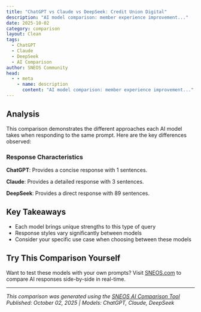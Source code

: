 ```yaml
---
title: "ChatGPT vs Claude vs DeepSeek: Credit Union Digital"
description: "AI model comparison: member experience improvement..."
date: 2025-10-02
category: comparison
layout: Clean
tags:
  - ChatGPT
  - Claude
  - DeepSeek
  - AI Comparison
author: SNEOS Community
head:
  - - meta
    - name: description
      content: "AI model comparison: member experience improvement..."
---
```


<ChatComparison
  title="ChatGPT vs Claude vs DeepSeek: Credit Union Digital"
  prompt="member experience improvement"
  :responses='{
    "ChatGPT": "Error calling OpenAI API.",
    "Claude": "I\u0027d be happy to help with member experience improvement! Here are key strategies and areas to focus on:\n\n## **Assessment \u0026 Understanding**\n- **Member journey mapping** - Identify all touchpoints and pain points\n- **Feedback collection** - Surveys, focus groups, exit interviews\n- **Data analysis** - Usage patterns, engagement metrics, retention rates\n- **Persona development** - Understand different member segments\n\n## **Key Improvement Areas**\n\n### **Onboarding \u0026 First Impressions**\n- Streamlined registration process\n- Welcome programs and orientation\n- Clear communication of benefits/value\n- Early engagement activities\n\n### **Communication Enhancement**\n- Personalized messaging\n- Multi-channel communication options\n- Regular value-driven content\n- Transparent, timely updates\n\n### **Service Delivery**\n- Staff training on customer service excellence\n- Faster response times\n- Self-service options\n- Consistent service quality\n\n### **Digital Experience**\n- User-friendly website/app\n- Mobile optimization\n- Online account management\n- Digital community platforms\n\n## **Implementation Strategies**\n- Set specific, measurable goals\n- Create member advisory groups\n- Implement continuous feedback loops\n- Regular staff training programs\n- Technology upgrades where needed\n\n## **Measurement \u0026 Monitoring**\n- Net Promoter Score (NPS)\n- Member retention rates\n- Satisfaction scores\n- Usage/engagement metrics\n\nWhat specific aspect of member experience are you looking to improve? I can provide more targeted recommendations based on your particular context or challenges.",
    "DeepSeek": "Of course. Improving the member experience is a critical strategic goal for any organization with a membership base\u2014whether it\u0027s a professional association, a gym, a subscription service, a non-profit, or an online community. A superior member experience drives retention, advocacy, and long-term value.\n\nHere is a comprehensive framework for member experience improvement, broken down into actionable stages.\n\n---\n\n### The Member Experience Improvement Framework\n\nThis framework follows a continuous cycle: **Listen \u0026 Diagnose \u2192 Strategize \u0026 Design \u2192 Execute \u0026 Engage \u2192 Measure \u0026 Refine.**\n\n#### Stage 1: Listen \u0026 Diagnose (Understanding the Current State)\n\nYou can\u0027t improve what you don\u0027t measure. Start by gathering qualitative and quantitative data.\n\n*   **Map the Member Journey:** Identify every touchpoint a member has with your organization.\n    *   **Awareness:** How do they first hear about you?\n    *   **Consideration \u0026 Joining:** What is the sign-up/onboarding process like?\n    *   **Engagement:** What do they do as an active member? (Events, content, community, etc.)\n    *   **Renewal:** How is the renewal process handled?\n    *   **Advocacy/Churn:** Do they become promoters or do they leave?\n*   **Gather Feedback:**\n    *   **Surveys:** Use Net Promoter Score (NPS), Customer Satisfaction (CSAT), and Customer Effort Score (CES). Send them at key journey points (e.g., after an event, after a support interaction).\n    *   **Onboarding \u0026 Exit Interviews:** Conduct short interviews with new members to understand their initial impressions and with lapsing members to understand why they left.\n    *   **Feedback Channels:** Create easy, always-on channels for feedback (e.g., a dedicated email, a forum thread, a suggestion box).\n    *   **Data Analytics:** Analyze usage data. What content is most viewed? What features are rarely used? Where do members drop off in a process?\n*   **Create Member Personas:** Segment your membership base into 3-5 key personas. This helps you tailor experiences to different needs (e.g., \u0022The Networker,\u0022 \u0022The Learner,\u0022 \u0022The Content Consumer\u0022).\n\n#### Stage 2: Strategize \u0026 Design (Building the Blueprint)\n\nBased on your diagnosis, define what a great experience looks like and prioritize your efforts.\n\n*   **Define Your \u0022Member Value Proposition\u0022 (MVP):** Clearly articulate the core benefit of membership. Why should someone join and, more importantly, stay? Everything should tie back to this.\n*   **Set Clear Goals \u0026 KPIs:** What does \u0022improvement\u0022 mean?\n    *   **Retention Rate:** The ultimate measure of success.\n    *   **Engagement Rate:** Time spent, content consumed, events attended.\n    *   **NPS/CSAT Scores:** Track these over time.\n    *   **Member Lifetime Value (MLV):** The total revenue a member generates.\n*   **Prioritize Initiatives:** Use an **Impact/Effort Matrix**. Focus on high-impact, low-effort \u0022quick wins\u0022 first to build momentum, while also planning for high-impact, high-effort strategic projects.\n    *   **Quick Win Example:** Streamlining the event registration form.\n    *   **Strategic Project Example:** Building a new member-only mobile app.\n*   **Design/Redesign Key Touchpoints:**\n    *   **Onboarding:** This is critical. Create a welcome series, assign a mentor/buddy, host a \u0022New Member Orientation\u0022 webinar.\n    *   **Communication:** Ensure all communication is relevant, valuable, and personalized.\n    *   **Support:** Make it easy to get help. Reduce response times and empower support staff.\n\n#### Stage 3: Execute \u0026 Engage (The Action Plan)\n\nThis is where you implement your improvements across the key pillars of member experience.\n\n**Pillar 1: Value \u0026 Relevance**\n*   **Curate High-Quality Content:** Don\u0027t just create more content; create the *right* content for your personas.\n*   **Offer Exclusive Benefits:** Members should feel they are getting something non-members can\u0027t access (e.g., premium research, discounts, private events).\n*   **Facilitate Meaningful Networking:** Create opportunities for connection, both online (forums, LinkedIn groups) and offline (local meetups, conferences).\n\n**Pillar 2: Community \u0026 Belonging**\n*   **Foster a Sense of Community:** Encourage peer-to-peer interaction. Highlight member successes. Make members feel like they are part of something bigger.\n*   **Empower Member Leaders:** Identify and empower super-users or volunteers to help moderate and lead.\n*   **Be Mission-Driven:** Regularly communicate your organization\u0027s mission and how members contribute to it.\n\n**Pillar 3: Ease \u0026 Convenience**\n*   **Simplify Processes:** Audit and streamline common tasks like renewing, updating profiles, and registering for events.\n*   **Offer a Seamless Digital Experience:** Ensure your website, member portal, and any apps are intuitive, mobile-friendly, and reliable.\n*   **Provide Proactive Support:** Anticipate member needs with FAQs, knowledge bases, and how-to guides.\n\n**Pillar 4: Communication \u0026 Personalization**\n*   **Segment Your Communications:** Don\u0027t send the same email to everyone. Send relevant event invites to local members, or specific content to members in certain industries.\n*   **Use Multiple Channels:** Meet members where they are (email, social media, direct mail, in-app notifications).\n*   **Be Human:** Use a conversational tone. Let members see the people behind the organization.\n\n#### Stage 4: Measure \u0026 Refine (The Continuous Cycle)\n\nImprovement is never finished.\n\n*   **Track Your KPIs:** Regularly report on the goals you set in Stage 2. Are retention and engagement improving?\n*   **Close the Feedback Loop:** This is crucial. When a member gives feedback, acknowledge it. If you make a change based on it, announce it! (\u0022You spoke, we listened!\u0022).\n*   **Conduct Regular Journey Reviews:** Re-map the member journey annually to identify new friction points or opportunities.\n*   **Celebrate Successes:** Share wins with your team and your members. It builds morale and shows that you are committed to improvement.\n\n---\n\n### Example: Improving the Onboarding Experience\n\n*   **Diagnose:** Data shows 25% of new members don\u0027t log in after their first week. Exit surveys mention \u0022I wasn\u0027t sure what to do first.\u0022\n*   **Strategize:** Goal: Increase 30-day engagement for new members by 15%. Initiative: Create a 30-day onboarding email sequence.\n*   **Execute:**\n    *   **Day 1:** Welcome email from the CEO with a video.\n    *   **Day 3:** Email: \u0022Your First 3 Steps to Get Started\u0022 (complete your profile, join the community, explore the resource library).\n    *   **Day 7:** Invite to a \u0022New Member Virtual Coffee\u0022 event.\n    *   **Day 14:** Personalized email: \u0022Based on your profile, you might be interested in this upcoming webinar on X.\u0022\n    *   **Day 30:** Ask for early feedback: \u0022How are you finding your membership so far?\u0022\n*   **Measure:** Track open rates, click-through rates, and most importantly, the engagement and retention of this cohort compared to the previous one.\n\nBy treating member experience as a continuous, strategic priority, you transform your organization from a simple transaction into an indispensable partnership for your members."
  }'
  published-date="09:14"
/>

## Analysis

This comparison demonstrates the different approaches each AI model takes when responding to the same prompt. Here are the key differences observed:

### Response Characteristics

**ChatGPT**: Provides a concise response with 1 sentences. 

**Claude**: Provides a detailed response with 3 sentences. 

**DeepSeek**: Provides a direct response with 89 sentences. 

## Key Takeaways

- Each model brings unique strengths to this type of query
- Response styles vary significantly between models
- Consider your specific use case when choosing between these models

## Try This Comparison Yourself

Want to test these models with your own prompts? Visit [SNEOS.com](https://sneos.com) to compare AI responses side-by-side in real-time.

---

*This comparison was generated using the [SNEOS AI Comparison Tool](https://sneos.com)*
*Published: October 02, 2025 | Models: ChatGPT, Claude, DeepSeek*

